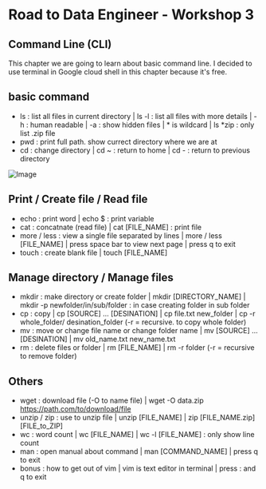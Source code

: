 # Road to Data Engineer - Workshop 3
## Command Line (CLI)

This chapter we are going to learn about basic command line. I decided to use terminal in Google cloud shell in this chapter because it's free.

## basic command
- ls : list all files in current directory | ls -l : list all files with more details | -h : human readable | -a : show hidden files | * is wildcard | ls *zip : only list .zip file
- pwd : print full path. show currect directory where we are at
- cd : change directory | cd ~ : return to home | cd - : return to previous directory

![Image](https://drive.google.com/uc?id=1juPag_-Wm7MqkaMlUemq1BJjqdzkEWrS)

## Print / Create file / Read file
- echo : print word | echo $ : print variable
- cat : concatnate (read file) | cat [FILE_NAME] : print file
- more / less : view a single file separated by lines | more / less [FILE_NAME] | press space bar to view next page | press q to exit
- touch : create blank file | touch [FILE_NAME]

## Manage directory / Manage files
- mkdir : make directory or create folder | mkdir [DIRECTORY_NAME] | mkdir -p newfolder/in/sub/folder : in case creating folder in sub folder
- cp : copy | cp [SOURCE] ... [DESINATION] | cp file.txt new_folder | cp -r whole_folder/ desination_folder (-r = recursive. to copy whole folder)
- mv : move or change file name or change folder name | mv [SOURCE] ... [DESINATION] | mv old_name.txt new_name.txt
- rm : delete files or folder | rm [FILE_NAME] | rm -r folder (-r = recursive to remove folder)

## Others
- wget : download file (-O to name file) | wget -O data.zip https://path.com/to/download/file
- unzip / zip : use to unzip file | unzip [FILE_NAME] | zip [FILE_NAME.zip] [FILE_to_ZIP]
- wc : word count | wc [FILE_NAME] | wc -l [FILE_NAME] : only show line count
- man : open manual about command | man [COMMAND_NAME] | press q to exit
- bonus : how to get out of vim | vim is text editor in terminal | press : and q to exit
